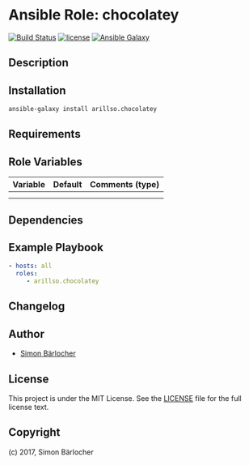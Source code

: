 # Ansible Role: chocolatey

[![Build Status](https://travis-ci.org/arillso/ansible.chocolatey.svg?branch=master)](https://travis-ci.org/arillso/ansible.chocolatey) [![license](https://img.shields.io/github/license/mashape/apistatus.svg)](https://sbaerlo.ch/licence) [![Ansible Galaxy](http://img.shields.io/badge/ansible--galaxy-chocolatey-blue.svg)](https://galaxy.ansible.com/arillso/chocolatey)

## Description

## Installation

```bash
ansible-galaxy install arillso.chocolatey
```

## Requirements

## Role Variables

| Variable             | Default     | Comments (type)                                   |
| :---                 | :---        | :---                                              |
| | | |
| | | |

## Dependencies

## Example Playbook

```yml
- hosts: all
  roles:
     - arillso.chocolatey
```

## Changelog

## Author

* [Simon Bärlocher](https://sbaerlocher.ch)

## License

This project is under the MIT License. See the [LICENSE](https://sbaerlo.ch/licence) file for the full license text.

## Copyright

(c) 2017, Simon Bärlocher